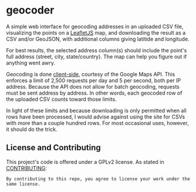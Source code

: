 # geocoder

A simple web interface for geocoding addresses in an uploaded CSV file, visualizing the points on a [LeafletJS](http://leafletjs.com/) map, and downloading the result as a CSV and/or GeoJSON, with additional columns giving latitide and longitude.

For best results, the selected address column(s) should include the point's full address (street, city, state/country). The map can help you figure out if anything went awry.

Geocoding is done [client-side](https://developers.google.com/maps/articles/geocodestrat#client), courtesy of the Google Maps API. This enforces a limit of 2,500 requests per day and 5 per second, both per IP address. Because the API does not allow for batch geocoding, requests must be sent address by address. In other words, each geocoded row of the uploaded CSV counts toward those limits.

In light of these limits and because downloading is only permitted when all rows have been processed, I would advise against using the site for CSVs with more than a couple hundred rows. For most occasional uses, however, it should do the trick.

## License and Contributing

This project's code is offered under a GPLv2 license. As stated in [CONTRIBUTING](https://raw.githubusercontent.com/emanuelfeld/tree-map/gh-pages/CONTRIBUTING.md):

    By contributing to this repo, you agree to license your work under the same license.
